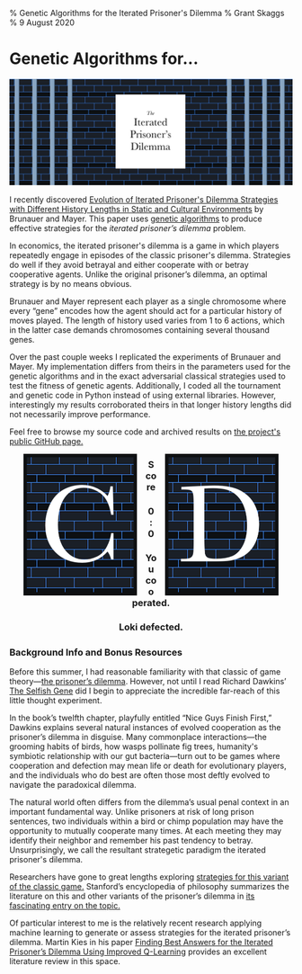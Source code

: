 % Genetic Algorithms for the Iterated Prisoner's Dilemma 
% Grant Skaggs 
% 9 August 2020

# Genetic Algorithms for...

<img src="../resources/ipd/ipd.png" alt="the iterated prisoner's dilemma">

I recently discovered [Evolution of Iterated Prisoner's Dilemma Strategies with Different History Lengths in Static and Cultural Environments](https://www.researchgate.net/publication/220999970_Evolution_of_iterated_prisoner's_dilemma_strategies_with_different_history_lengths_in_static_and_cultural_environments) by Brunauer and Mayer. This paper uses [genetic algorithms](https://towardsdatascience.com/introduction-to-genetic-algorithms-including-example-code-e396e98d8bf3) to produce effective strategies for the *iterated prisoner’s dilemma* problem.

In economics, the iterated prisoner's dilemma is a game in which players repeatedly engage in episodes of the classic prisoner's dilemma. Strategies do well if they avoid betrayal and either cooperate with or betray cooperative agents. Unlike the original prisoner’s dilemma, an optimal strategy is by no means obvious.

Brunauer and Mayer represent each player as a single chromosome where every “gene” encodes how the agent should act for a particular history of moves played. The length of history used varies from 1 to 6 actions, which in the latter case demands chromosomes containing several thousand genes.

Over the past couple weeks I replicated the experiments of Brunauer and Mayer. My implementation differs from theirs in the parameters used for the genetic algorithms and in the exact adversarial classical strategies used to test the fitness of genetic agents. Additionally, I coded all the tournament and genetic code in Python instead of using external libraries. However, interestingly my results corroborated theirs in that longer history lengths did not necessarily improve performance. 

Feel free to browse my source code and archived results on [the project's public GitHub page.](https://github.com/gskaggs/iterated-prisoners-dilemma)

<img src="../resources/ipd/moves/C.png" alt="player one's moves" onclick="recordMove(0)" style="width: 40%; padding-right:3%; padding-left:5%; float:left; cursor:pointer;">
<img src="../resources/ipd/moves/D.png" alt="player two's moves" onclick="recordMove(1)" style="width: 40%; padding-left:3%; padding-right:5%; float:right; cursor:pointer;">

<h3 style="text-align:center;">Score</h3>
<h3 id="score" style="text-align:center;">0 : 0</h3>
<h3 id="player-move" style="text-align:center;">You cooperated.</h3>
<h3 id="loki-move" style="text-align:center;">Loki defected.</h3>

<p style="clear: both;"></p>

<script> 

var scoreLabel = document.getElementById("score");
var playerMoveLabel = document.getElementById("player-move");
var lokiMoveLabel = document.getElementById("loki-move");
var historyLen = 3;
var hist = 0;
var lokiMoveLookUp = [0, 1, 0, 0, 0, 0, 0, 1, 0, 0, 1, 0, 0, 0, 1, 0, 0, 1, 1, 0, 0, 0, 0, 1, 0, 0, 1, 0, 0, 1, 1, 0, 0, 0, 1, 1, 1, 0, 1, 0, 1, 0, 0, 1, 1, 0, 0, 1, 1, 0, 0, 1, 1, 0, 1, 1, 0, 0, 1, 1, 0, 1, 1, 0]
var scores = [0, 0]

// Loki, player 
var lokiRewardLookUp = [1, 2, -1, 0]
var playerRewardLookUp = [1, -1, 2, 0]

function recordMove(playerMove) {
    lokiMove = lokiMoveLookUp[hist];
    curMove = playerMove << 1 | lokiMove;
    scores[0] += playerRewardLookUp[curMove];
    scores[1] += lokiRewardLookUp[curMove];
    var bitMask = (1 <<  2 * historyLen) - 1;
    hist = (hist << 2) & bitMask;
    hist |= curMove;

    console.log(parseInt(((1 <<  2 * historyLen) - 1), 10))
    console.log(parseInt(hist, 10))

    if (playerMove) {
        playerMoveLabel.innerHTML = "You defected.";
    } else {
        playerMoveLabel.innerHTML = "You cooperated.";
    }

    if (lokiMove) {
        lokiMoveLabel.innerHTML = "Loki defected.";
    } else {
        lokiMoveLabel.innerHTML = "Loki cooperated.";
    }

    scoreLabel.innerHTML = scores[0] + " : " + scores[1];
}

</script>

### Background Info and Bonus Resources

Before this summer, I had reasonable familiarity with that classic of game theory—[the prisoner’s dilemma](https://en.wikipedia.org/wiki/Prisoner%27s_dilemma). However, not until I read Richard Dawkins’ [The Selfish Gene](https://www.amazon.com/Selfish-Gene-Anniversary-Landmark-Paperback/dp/B0722G5V92) did I begin to appreciate the incredible far-reach of this little thought experiment. 

In the book’s twelfth chapter, playfully entitled “Nice Guys Finish First,” Dawkins explains several natural instances of evolved cooperation as the prisoner’s dilemma in disguise. Many commonplace interactions—the grooming habits of birds, how wasps pollinate fig trees, humanity's symbiotic relationship with our gut bacteria—turn out to be games where cooperation and defection may mean life or death for evolutionary players, and the individuals who do best are often those most deftly evolved to navigate the paradoxical dilemma.

The natural world often differs from the dilemma’s usual penal context in an important fundamental way. Unlike prisoners at risk of long prison sentences, two individuals within a bird or chimp population may have the opportunity to mutually cooperate many times. At each meeting they may identify their neighbor and remember his past tendency to betray. Unsurprisingly, we call the resultant strategetic paradigm the iterated prisoner's dilemma.

Researchers have gone to great lengths exploring [strategies for this variant of the classic game.](https://plato.stanford.edu/entries/prisoner-dilemma/strategy-table.html) Stanford’s encyclopedia of philosophy summarizes the literature on this and other variants of the prisoner’s dilemma in [its fascinating entry on the topic.](https://plato.stanford.edu/entries/prisoner-dilemma/) 

Of particular interest to me is the relatively recent research applying machine learning to generate or assess strategies for the iterated prisoner’s dilemma. Martin Kies in his paper [Finding Best Answers for the Iterated Prisoner’s Dilemma Using Improved Q-Learning](https://papers.ssrn.com/sol3/papers.cfm?abstract_id=3556714) provides an excellent literature review in this space. 



 





